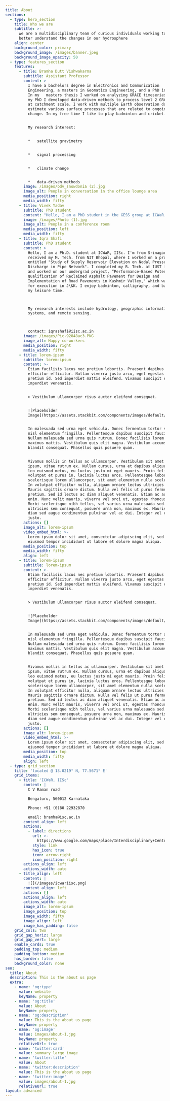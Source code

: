```yaml
---
title: About
sections:
  - type: hero_section
    title: Who we are
    subtitle: >-
      we are a multidisciplinary team of curious individuals working together to
      better understand the changes in our hydrosphere
    align: center
    background_color: primary
    background_image: /images/banner.jpeg
    background_image_opacity: 50
  - type: features_section
    features:
      - title: Bramha Dutt Vishwakarma
        subtitle: Assistant Professor
        content: >
          I have a bachelors degree in Electronics and Communication
          Engineering, a masters in Geomatics Engineering, and a PhD in Geodesy.
          In my   masters thesis I worked on analyzing GRACE timeseries and in
          my PhD I developed data-driven methods to process level 2 GRACE data
          at catchment scale. I work with multiple Earth observation datasets to
          estimate various surface processes that are related to ongoing climate
          change. In my free time I like to play badminton and cricket.


          My research interest:


          *   satellite gravimetry


          *   signal processing


          *   climate change


          *   data-driven methods
        image: /images/bdv_snowdonia (2).jpg
        image_alt: People in conversation in the office lounge area
        media_position: right
        media_width: fifty
      - title: Vivek Yadav
        subtitle: PhD student
        content: "Hello, I am a PhD student in the GESS group at ICWaR, IISc. I am from the Ghazipur district of eastern Uttar Pradesh. I completed my bachelor’s in civil engineering from BIET, Jhansi. In my B. Tech project I designed a Raw Water Treatment Plant for the Institute. As a seminar project, I looked into the impacts of Farakka Barrage & Institutional decisions on annual flooding in the Bihar state. Besides, I like reading non-fiction books and all outdoor sports.\n\n\_My research interests:\n\n*   Hydro-Climatology\n\n<!---->\n\n*   Hydrology\n\n<!---->\n\n*   Remote Sensing\n\ncontact: viveky@iisc.ac.in\n"
        image: /images/Photo (1).jpg
        image_alt: People in a conference room
        media_position: left
        media_width: fifty
      - title: Iqra Shafi
        subtitle: PhD student
        content: >
          Hello, I am a Ph.D. student at ICWaR, IISc. I'm from Srinagar, J\&K. I
          received my M. Tech. from NIT Bhopal, where I worked on a project
          entitled "Study of Supply Reservoir Elevation on Nodal Pressure and
          Discharge in Pipe Network". I completed my B. Tech. at IUST in J\&K
          and worked on our undergrad project, “Performance-Based Potential
          Qualification of Reclaimed Asphalt Pavement for Design and
          Implementation of Road Pavements in Kashmir Valley," which was chosen
          for execution in J\&K. I enjoy badminton, calligraphy, and baking in
          my leisure time.



          My research interests include hydrology, geographic information
          systems, and remote sensing.



          contact: iqrashafi@iisc.ac.in
        image: /images/Pic-92848ac3.PNG
        image_alt: Happy co-workers
        media_position: right
        media_width: fifty
      - title: lorem-ipsum
        subtitle: lorem-ipsum
        content: >-
          Etiam facilisis lacus nec pretium lobortis. Praesent dapibus justo non
          efficitur efficitur. Nullam viverra justo arcu, eget egestas tortor
          pretium id. Sed imperdiet mattis eleifend. Vivamus suscipit et neque
          imperdiet venenatis.


          > Vestibulum ullamcorper risus auctor eleifend consequat.


          ![Placeholder
          Image](https://assets.stackbit.com/components/images/default/post-4.jpeg)


          In malesuada sed urna eget vehicula. Donec fermentum tortor sit amet
          nisl elementum fringilla. Pellentesque dapibus suscipit faucibus.
          Nullam malesuada sed urna quis rutrum. Donec facilisis lorem id
          maximus mattis. Vestibulum quis elit magna. Vestibulum accumsan
          blandit consequat. Phasellus quis posuere quam.


          Vivamus mollis in tellus ac ullamcorper. Vestibulum sit amet bibendum
          ipsum, vitae rutrum ex. Nullam cursus, urna et dapibus aliquam, urna
          leo euismod metus, eu luctus justo mi eget mauris. Proin felis leo,
          volutpat et purus in, lacinia luctus eros. Pellentesque lobortis massa
          scelerisque lorem ullamcorper, sit amet elementum nulla scelerisque.
          In volutpat efficitur nulla, aliquam ornare lectus ultricies ac.
          Mauris sagittis ornare dictum. Nulla vel felis ut purus fermentum
          pretium. Sed id lectus ac diam aliquet venenatis. Etiam ac auctor
          enim. Nunc velit mauris, viverra vel orci ut, egestas rhoncus diam.
          Morbi scelerisque nibh tellus, vel varius urna malesuada sed. Etiam
          ultricies sem consequat, posuere urna non, maximus ex. Mauris gravida
          diam sed augue condimentum pulvinar vel ac dui. Integer vel convallis
          justo.
        actions: []
        image_alt: lorem-ipsum
        video_embed_html: >-
          Lorem ipsum dolor sit amet, consectetur adipiscing elit, sed do
          eiusmod tempor incididunt ut labore et dolore magna aliqua.
        media_position: top
        media_width: fifty
        align: left
      - title: lorem-ipsum
        subtitle: lorem-ipsum
        content: >-
          Etiam facilisis lacus nec pretium lobortis. Praesent dapibus justo non
          efficitur efficitur. Nullam viverra justo arcu, eget egestas tortor
          pretium id. Sed imperdiet mattis eleifend. Vivamus suscipit et neque
          imperdiet venenatis.


          > Vestibulum ullamcorper risus auctor eleifend consequat.


          ![Placeholder
          Image](https://assets.stackbit.com/components/images/default/post-4.jpeg)


          In malesuada sed urna eget vehicula. Donec fermentum tortor sit amet
          nisl elementum fringilla. Pellentesque dapibus suscipit faucibus.
          Nullam malesuada sed urna quis rutrum. Donec facilisis lorem id
          maximus mattis. Vestibulum quis elit magna. Vestibulum accumsan
          blandit consequat. Phasellus quis posuere quam.


          Vivamus mollis in tellus ac ullamcorper. Vestibulum sit amet bibendum
          ipsum, vitae rutrum ex. Nullam cursus, urna et dapibus aliquam, urna
          leo euismod metus, eu luctus justo mi eget mauris. Proin felis leo,
          volutpat et purus in, lacinia luctus eros. Pellentesque lobortis massa
          scelerisque lorem ullamcorper, sit amet elementum nulla scelerisque.
          In volutpat efficitur nulla, aliquam ornare lectus ultricies ac.
          Mauris sagittis ornare dictum. Nulla vel felis ut purus fermentum
          pretium. Sed id lectus ac diam aliquet venenatis. Etiam ac auctor
          enim. Nunc velit mauris, viverra vel orci ut, egestas rhoncus diam.
          Morbi scelerisque nibh tellus, vel varius urna malesuada sed. Etiam
          ultricies sem consequat, posuere urna non, maximus ex. Mauris gravida
          diam sed augue condimentum pulvinar vel ac dui. Integer vel convallis
          justo.
        actions: []
        image_alt: lorem-ipsum
        video_embed_html: >-
          Lorem ipsum dolor sit amet, consectetur adipiscing elit, sed do
          eiusmod tempor incididunt ut labore et dolore magna aliqua.
        media_position: top
        media_width: fifty
        align: left
  - type: grid_section
    title: 'located @ 13.0219° N, 77.5671° E'
    grid_items:
      - title: 'ICWaR, IISc'
        content: |
          C V Raman road

          Bengaluru, 560012 Karnataka

          Phone: +91 (0)80 22932870

          email: bramha@isc.ac.in
        content_align: left
        actions:
          - label: directions
            url: >-
              https://www.google.com/maps/place/Interdisciplinary+Centre+For+Water+(ICWaR)/@13.0159138,77.5682368,15z/data=!4m2!3m1!1s0x0:0x6a432b714a8f5510?sa=X&ved=2ahUKEwijpPHD6vLzAhWhkOYKHUCgAwYQ_BJ6BAhFEAU
            style: link
            has_icon: true
            icon: arrow-right
            icon_position: right
        actions_align: left
        actions_width: auto
      - title_align: left
        content: |
          ![](/images/icwariisc.png)
        content_align: left
        actions: []
        actions_align: left
        actions_width: auto
        image_alt: lorem-ipsum
        image_position: top
        image_width: fifty
        image_align: left
        image_has_padding: false
    grid_cols: two
    grid_gap_horiz: large
    grid_gap_vert: large
    enable_cards: true
    padding_top: medium
    padding_bottom: medium
    has_border: false
    background_color: none
seo:
  title: About
  description: This is the about us page
  extra:
    - name: 'og:type'
      value: website
      keyName: property
    - name: 'og:title'
      value: About
      keyName: property
    - name: 'og:description'
      value: This is the about us page
      keyName: property
    - name: 'og:image'
      value: images/about-1.jpg
      keyName: property
      relativeUrl: true
    - name: 'twitter:card'
      value: summary_large_image
    - name: 'twitter:title'
      value: About
    - name: 'twitter:description'
      value: This is the about us page
    - name: 'twitter:image'
      value: images/about-1.jpg
      relativeUrl: true
layout: advanced
---
```

